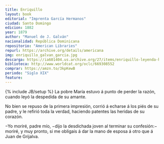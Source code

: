 ```yaml
---
title: Enriquillo
layout: book
editorial: "Imprenta García Hermanos"
ciudad: Santo Domingo
edicion: 1882
year: 1879
author: "Manuel de J. Galván"
nacionalidad: República Dominicana
repositorio: "American Libraries"
repurl: https://archive.org/details/americana
img: enriquillo_galvan_garcia.jpg
descarga: https://ia601404.us.archive.org/27/items/enriquillo-leyenda-historica-dominicana-1503-1533/Enriquillo%2C%20leyenda%20Historica%20Dominicana%2C%5B1503-1533%5D.pdf
biblioteca: http://www.worldcat.org/oclc/669308552
comprar: https://amzn.to/3kpKewB
periodo: "Siglo XIX"
feature: 
---
```

{% include JB/setup %}
La pobre María estuvo á punto de perder la razón, cuando leyó la despedida de su amante.

No bien se repuso de la primera impresión, corrió á echarse á los piés de su padre, y le refirió toda la verdad, haciendo patentes las heridas de su corazón.

−Yo moriré, padre mío, −dijo la desdichada joven al terminar su confesión:− moriré, y muy pronto, si me obligais á dar la mano de esposa á otro que á Juan de Grijalva.

